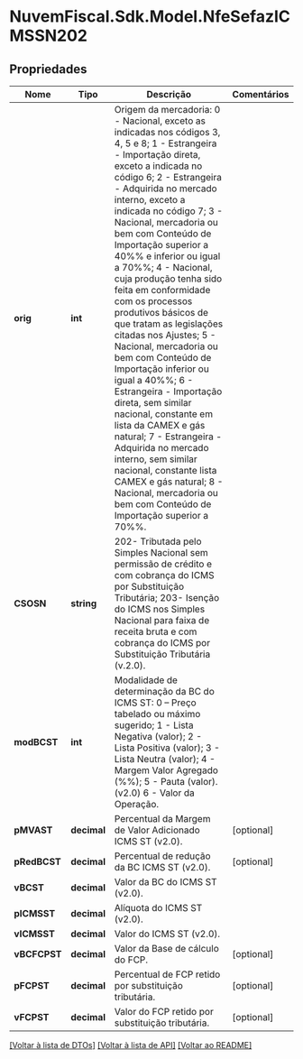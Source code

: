 # NuvemFiscal.Sdk.Model.NfeSefazICMSSN202

## Propriedades

Nome | Tipo | Descrição | Comentários
------------ | ------------- | ------------- | -------------
**orig** | **int** | Origem da mercadoria:  0 - Nacional, exceto as indicadas nos códigos 3, 4, 5 e 8;  1 - Estrangeira - Importação direta, exceto a indicada no código 6;  2 - Estrangeira - Adquirida no mercado interno, exceto a indicada no código 7;  3 - Nacional, mercadoria ou bem com Conteúdo de Importação superior a 40%% e inferior ou igual a 70%%;  4 - Nacional, cuja produção tenha sido feita em conformidade com os processos produtivos básicos de que tratam as legislações citadas nos Ajustes;  5 - Nacional, mercadoria ou bem com Conteúdo de Importação inferior ou igual a 40%%;  6 - Estrangeira - Importação direta, sem similar nacional, constante em lista da CAMEX e gás natural;  7 - Estrangeira - Adquirida no mercado interno, sem similar nacional, constante lista CAMEX e gás natural;  8 - Nacional, mercadoria ou bem com Conteúdo de Importação superior a 70%%. | 
**CSOSN** | **string** | 202- Tributada pelo Simples Nacional sem permissão de crédito e com cobrança do ICMS por Substituição Tributária;  203-  Isenção do ICMS nos Simples Nacional para faixa de receita bruta e com cobrança do ICMS por Substituição Tributária (v.2.0). | 
**modBCST** | **int** | Modalidade de determinação da BC do ICMS ST:  0 – Preço tabelado ou máximo  sugerido;  1 - Lista Negativa (valor);  2 - Lista Positiva (valor);  3 - Lista Neutra (valor);  4 - Margem Valor Agregado (%%);  5 - Pauta (valor). (v2.0)  6 - Valor da Operação. | 
**pMVAST** | **decimal** | Percentual da Margem de Valor Adicionado ICMS ST (v2.0). | [optional] 
**pRedBCST** | **decimal** | Percentual de redução da BC ICMS ST  (v2.0). | [optional] 
**vBCST** | **decimal** | Valor da BC do ICMS ST (v2.0). | 
**pICMSST** | **decimal** | Alíquota do ICMS ST (v2.0). | 
**vICMSST** | **decimal** | Valor do ICMS ST (v2.0). | 
**vBCFCPST** | **decimal** | Valor da Base de cálculo do FCP. | [optional] 
**pFCPST** | **decimal** | Percentual de FCP retido por substituição tributária. | [optional] 
**vFCPST** | **decimal** | Valor do FCP retido por substituição tributária. | [optional] 

[[Voltar à lista de DTOs]](../README.md#documentation-for-models) [[Voltar à lista de API]](../README.md#documentation-for-api-endpoints) [[Voltar ao README]](../README.md)

